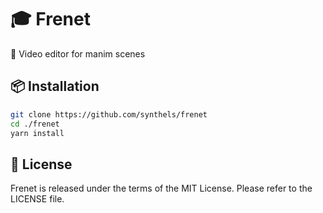 # 🎓 Frenet

🚀 Video editor for manim scenes

## 📦 Installation

```sh
git clone https://github.com/synthels/frenet
cd ./frenet
yarn install
```

## 📜 License

Frenet is released under the terms of the MIT License. Please refer to the LICENSE file.

